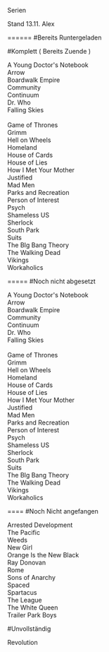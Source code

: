 Serien

Stand 13.11.  Alex

======
#Bereits Runtergeladen

#Komplett ( Bereits Zuende )

A Young Doctor's  Notebook <br />
Arrow <br />
Boardwalk Empire  <br />
Community <br />
Continuum <br />
Dr. Who <br />
Falling Skies<br />			
Game of Thrones <br />
Grimm<br />
Hell on Wheels <br />
Homeland<br />
House of Cards <br />
House of Lies  <br />
How I Met Your Mother <br /> 
Justified <br />
Mad Men  <br />
Parks and Recreation <br />
Person of Interest <br />
Psych  <br />
Shameless US <br />
Sherlock <br />
South Park <br />
Suits <br />
The BIg Bang Theory <br />
The Walking Dead <br />
Vikings <br />
Workaholics <br />

=====
#Noch nicht abgesetzt

A Young Doctor's  Notebook <br />
Arrow <br />
Boardwalk Empire  <br />
Community <br />
Continuum <br />
Dr. Who <br />
Falling Skies<br />			
Game of Thrones <br />
Grimm<br />
Hell on Wheels <br />
Homeland<br />
House of Cards <br />
House of Lies  <br />
How I Met Your Mother <br /> 
Justified <br />
Mad Men  <br />
Parks and Recreation <br />
Person of Interest <br />
Psych  <br />
Shameless US <br />
Sherlock <br />
South Park <br />
Suits <br />
The BIg Bang Theory <br />
The Walking Dead <br />
Vikings <br />
Workaholics <br />

====
#Noch Nicht angefangen

Arrested Development<br />
The Pacific<br />
Weeds<br />
New Girl<br />
Orange Is the New Black<br />
Ray Donovan<br />
Rome<br />
Sons of Anarchy<br />
Spaced<br />
Spartacus<br />
The League<br />
The White Queen<br />
Trailer Park Boys<br />


#Unvollständig

Revolution

